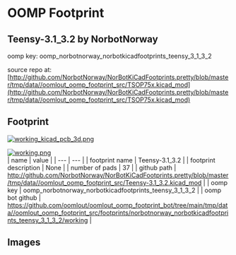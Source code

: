 # OOMP Footprint  
## Teensy-3.1_3.2  by NorbotNorway  
  
oomp key: oomp_norbotnorway_norbotkicadfootprints_teensy_3_1_3_2  
  
source repo at: [http://github.com/NorbotNorway/NorBotKiCadFootprints.pretty/blob/master/tmp/data//oomlout_oomp_footprint_src/TSOP75x.kicad_mod](http://github.com/NorbotNorway/NorBotKiCadFootprints.pretty/blob/master/tmp/data//oomlout_oomp_footprint_src/TSOP75x.kicad_mod)  
## Footprint  
  
[![working_kicad_pcb_3d.png](working_kicad_pcb_3d_600.png)](working_kicad_pcb_3d.png)  
  
[![working.png](working_600.png)](working.png)  
| name | value | 
| --- | --- | 
| footprint name | Teensy-3.1_3.2 | 
| footprint description | None | 
| number of pads | 37 | 
| github path | http://github.com/NorbotNorway/NorBotKiCadFootprints.pretty/blob/master/tmp/data//oomlout_oomp_footprint_src/Teensy-3.1_3.2.kicad_mod | 
| oomp key | oomp_norbotnorway_norbotkicadfootprints_teensy_3_1_3_2 | 
| oomp bot github | https://github.com/oomlout/oomlout_oomp_footprint_bot/tree/main/tmp/data//oomlout_oomp_footprint_src/footprints/norbotnorway_norbotkicadfootprints_teensy_3_1_3_2/working | 
## Images  
